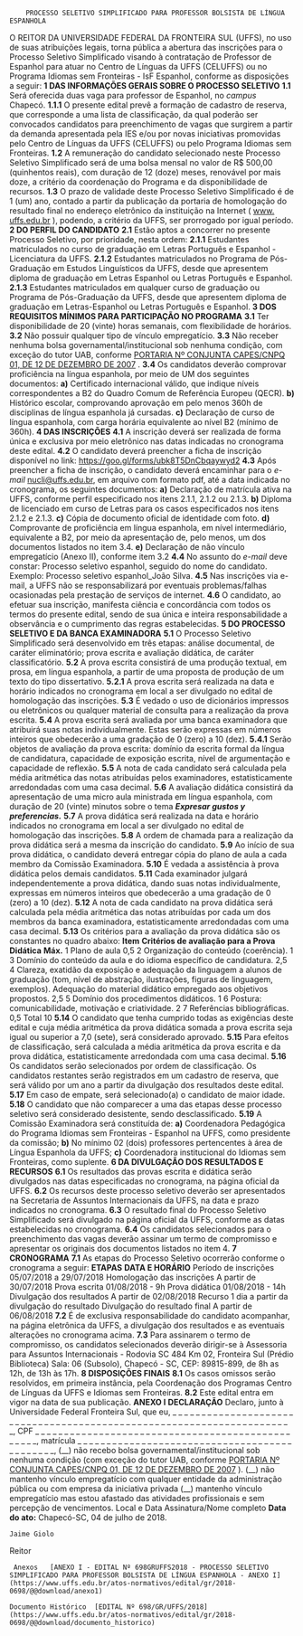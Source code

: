         PROCESSO SELETIVO SIMPLIFICADO PARA PROFESSOR BOLSISTA DE LÍNGUA ESPANHOLA  

 O REITOR DA UNIVERSIDADE FEDERAL DA FRONTEIRA SUL (UFFS), no uso de suas atribuições legais, torna pública a abertura das inscrições para o Processo Seletivo Simplificado visando à contratação de Professor de Espanhol para atuar no Centro de Línguas da UFFS (CELUFFS) ou no Programa Idiomas sem Fronteiras - IsF Espanhol, conforme as disposições a seguir:  **1 DAS INFORMAÇÕES GERAIS SOBRE O PROCESSO SELETIVO**  **1.1** Será oferecida duas vaga para professor de Espanhol, no *campus* Chapecó. **1.1.1** O presente edital prevê a formação de cadastro de reserva, que corresponde a uma lista de classificação, da qual poderão ser convocados candidatos para preenchimento de vagas que surgirem a partir da demanda apresentada pela IES e/ou por novas iniciativas promovidas pelo Centro de Línguas da UFFS (CELUFFS) ou pelo Programa Idiomas sem Fronteiras. **1.2** A remuneração do candidato selecionado neste Processo Seletivo Simplificado será de uma bolsa mensal no valor de R$ 500,00 (quinhentos reais), com duração de 12 (doze) meses, renovável por mais doze, a critério da coordenação do Programa e da disponibilidade de recursos. **1.3** O prazo de validade deste Processo Seletivo Simplificado é de 1 (um) ano, contado a partir da publicação da portaria de homologação do resultado final no endereço eletrônico da instituição na Internet ( [www.](http://www.uffs.edu.br/)  [uffs.edu.br](http://www.uffs.edu.br/)  ), podendo, a critério da UFFS, ser prorrogado por igual período.  **2 DO PERFIL DO CANDIDATO**  **2.1** Estão aptos a concorrer no presente Processo Seletivo, por prioridade, nesta ordem: **2.1.1** Estudantes matriculados no curso de graduação em Letras Português e Espanhol - Licenciatura da UFFS. **2.1.2** Estudantes matriculados no Programa de Pós-Graduação em Estudos Linguísticos da UFFS, desde que apresentem diploma de graduação em Letras Espanhol ou Letras Português e Espanhol. **2.1.3** Estudantes matriculados em qualquer curso de graduação ou Programa de Pós-Graduação da UFFS, desde que apresentem diploma de graduação em Letras-Espanhol ou Letras Português e Espanhol.  **3 DOS REQUISITOS MÍNIMOS PARA PARTICIPAÇÃO NO PROGRAMA**  **3.1** Ter disponibilidade de 20 (vinte) horas semanais, com flexibilidade de horários. **3.2** Não possuir qualquer tipo de vínculo empregatício. **3.3** Não receber nenhuma bolsa governamental/institucional sob nenhuma condição, com exceção do tutor UAB, conforme [PORTARIA Nº CONJUNTA CAPES/CNPQ 01, DE 12 DE DEZEMBRO DE 2007](http://www.cnpq.br/web/guest/view/-/journal_content/56_INSTANCE_0oED/10157/24106)  . **3.4** Os candidatos deverão comprovar proficiência na língua espanhola, por meio de UM dos seguintes documentos: **a)** Certificado internacional válido, que indique níveis correspondentes a B2 do Quadro Comum de Referência Europeu (QECR). **b)** Histórico escolar, comprovando aprovação em pelo menos 360h de disciplinas de língua espanhola já cursadas. **c)** Declaração de curso de língua espanhola, com carga horária equivalente ao nível B2 (mínimo de 360h).  **4 DAS INSCRIÇÕES**  **4.1** A inscrição deverá ser realizada de forma única e exclusiva por meio eletrônico nas datas indicadas no cronograma deste edital. **4.2** O candidato deverá preencher a ficha de inscrição disponível no link: https://goo.gl/forms/ubk8T5DnCbqaywyd2 **4.3** Após preencher a ficha de inscrição, o candidato deverá encaminhar para o *e-mail* nucli@uffs.edu.br, em arquivo com formato pdf, até a data indicada no cronograma, os seguintes documentos: **a)** Declaração de matrícula ativa na UFFS, conforme perfil especificado nos itens 2.1.1, 2.1.2 ou 2.1.3. **b)** Diploma de licenciado em curso de Letras para os casos especificados nos itens 2.1.2 e 2.1.3. **c)** Cópia de documento oficial de identidade com foto. **d)** Comprovante de proficiência em língua espanhola, em nível intermediário, equivalente a B2, por meio da apresentação de, pelo menos, um dos documentos listados no item 3.4. **e)** Declaração de não vínculo empregatício (Anexo II), conforme item 3.2 **4.4** No assunto do *e-mail* deve constar: Processo seletivo espanhol, seguido do nome do candidato. Exemplo: Processo seletivo espanhol\_João Silva. **4.5** Nas inscrições via e-mail, a UFFS não se responsabilizará por eventuais problemas/falhas ocasionadas pela prestação de serviços de internet. **4.6** O candidato, ao efetuar sua inscrição, manifesta ciência e concordância com todos os termos do presente edital, sendo de sua única e inteira responsabilidade a observância e o cumprimento das regras estabelecidas.  **5 DO PROCESSO SELETIVO E DA BANCA EXAMINADORA**  **5.1** O Processo Seletivo Simplificado será desenvolvido em três etapas: análise documental, de caráter eliminatório; prova escrita e avaliação didática, de caráter classificatório. **5.2** A prova escrita consistirá de uma produção textual, em prosa, em língua espanhola, a partir de uma proposta de produção de um texto do tipo dissertativo. **5.2.1** A prova escrita será realizada na data e horário indicados no cronograma em local a ser divulgado no edital de homologação das inscrições. **5.3** É vedado o uso de dicionários impressos ou eletrônicos ou qualquer material de consulta para a realização da prova escrita. **5.4** A prova escrita será avaliada por uma banca examinadora que atribuirá suas notas individualmente. Estas serão expressas em números inteiros que obedecerão a uma gradação de 0 (zero) a 10 (dez). **5.4.1** Serão objetos de avaliação da prova escrita: domínio da escrita formal da língua de candidatura, capacidade de exposição escrita, nível de argumentação e capacidade de reflexão. **5.5** A nota de cada candidato será calculada pela média aritmética das notas atribuídas pelos examinadores, estatisticamente arredondadas com uma casa decimal. **5.6** A avaliação didática consistirá da apresentação de uma micro aula ministrada em língua espanhola, com duração de 20 (vinte) minutos sobre o tema  ***Expresar gustos y preferencias.***  **5.7** A prova didática será realizada na data e horário indicados no cronograma em local a ser divulgado no edital de homologação das inscrições. **5.8** A ordem de chamada para a realização da prova didática será a mesma da inscrição do candidato. **5.9** Ao início de sua prova didática, o candidato deverá entregar cópia do plano de aula a cada membro da Comissão Examinadora. **5.10** É vedada a assistência à prova didática pelos demais candidatos. **5.11** Cada examinador julgará independentemente a prova didática, dando suas notas individualmente, expressas em números inteiros que obedecerão a uma gradação de 0 (zero) a 10 (dez). **5.12** A nota de cada candidato na prova didática será calculada pela média aritmética das notas atribuídas por cada um dos membros da banca examinadora, estatisticamente arredondadas com uma casa decimal. **5.13** Os critérios para a avaliação da prova didática são os constantes no quadro abaixo:     **Item**    **Critérios de avaliação para a Prova Didática**    **Máx.**      1   Plano de aula   0,5     2   Organização do conteúdo (coerência).   1     3   Domínio do conteúdo da aula e do idioma específico de candidatura.   2,5     4   Clareza, exatidão da exposição e adequação da linguagem a alunos de graduação (tom, nível de abstração, ilustrações, figuras de linguagem, exemplos). Adequação do material didático empregado aos objetivos propostos.   2,5     5   Domínio dos procedimentos didáticos.   1     6   Postura: comunicabilidade, motivação e criatividade.   2     7   Referências bibliográficas.   0,5         Total   10     **5.14** O candidato que tenha cumprido todas as exigências deste edital e cuja média aritmética da prova didática somada a prova escrita seja igual ou superior a 7,0 (sete), será considerado aprovado. **5.15** Para efeitos de classificação, será calculada a média aritmética da prova escrita e da prova didática, estatisticamente arredondada com uma casa decimal. **5.16** Os candidatos serão selecionados por ordem de classificação. Os candidatos restantes serão registrados em um cadastro de reserva, que será válido por um ano a partir da divulgação dos resultados deste edital. **5.17** Em caso de empate, será selecionado(a) o candidato de maior idade. **5.18** O candidato que não comparecer a uma das etapas desse processo seletivo será considerado desistente, sendo desclassificado. **5.19** A Comissão Examinadora será constituída de: **a)** Coordenadora Pedagógica do Programa Idiomas sem Fronteiras - Espanhol na UFFS, como presidente da comissão; **b)** No mínimo 02 (dois) professores pertencentes à área de Língua Espanhola da UFFS; **c)** Coordenadora institucional do Idiomas sem Fronteiras, como suplente.  **6 DA DIVULGAÇÃO DOS RESULTADOS E RECURSOS**  **6.1** Os resultados das provas escrita e didática serão divulgados nas datas especificadas no cronograma, na página oficial da UFFS. **6.2** Os recursos deste processo seletivo deverão ser apresentados na Secretaria de Assuntos Internacionais da UFFS, na data e prazo indicados no cronograma. **6.3** O resultado final do Processo Seletivo Simplificado será divulgado na página oficial da UFFS, conforme as datas estabelecidas no cronograma. **6.4** Os candidatos selecionados para o preenchimento das vagas deverão assinar um termo de compromisso e apresentar os originais dos documentos listados no item 4.  **7 CRONOGRAMA**  **7.1** As etapas do Processo Seletivo ocorrerão conforme o cronograma a seguir:     **ETAPAS**    **DATA E HORÁRIO**      Período de inscrições   05/07/2018 a 29/07/2018     Homologação das inscrições   A partir de 30/07/2018     Prova escrita   01/08/2018 - 9h     Prova didática   01/08/2018 - 14h     Divulgação dos resultados   A partir de 02/08/2018     Recurso   1 dia a partir da divulgação do resultado     Divulgação do resultado final   A partir de 06/08/2018     **7.2** É de exclusiva responsabilidade do candidato acompanhar, na página eletrônica da UFFS, a divulgação dos resultados e as eventuais alterações no cronograma acima. **7.3** Para assinarem o termo de compromisso, os candidatos selecionados deverão dirigir-se à Assessoria para Assuntos Internacionais - Rodovia SC 484 Km 02, Fronteira Sul (Prédio Biblioteca) Sala: 06 (Subsolo), Chapecó - SC, CEP: 89815-899, de 8h as 12h, de 13h às 17h.  **8 DISPOSIÇÕES FINAIS**  **8.1** Os casos omissos serão resolvidos, em primeira instância, pela Coordenação dos Programas Centro de Línguas da UFFS e Idiomas sem Fronteiras. **8.2** Este edital entra em vigor na data de sua publicação.   **ANEXO I**   **DECLARAÇÃO**   Declaro, junto à Universidade Federal Fronteira Sul, que eu, \_ \_ \_ \_ \_ \_ \_ \_ \_ \_ \_ \_ \_ \_ \_ \_ \_ \_ \_  \_ \_ \_ \_ \_ \_ \_ \_ \_ \_ \_ \_ \_ \_ \_ \_ \_ \_ \_ \_ \_ \_ \_ \_ \_ \_ \_ \_ \_ \_ \_ \_ \_ \_ \_ \_ \_ \_ \_ \_ \_ \_ \_ \_ \_ \_ \_ \_ \_ \_ \_, CPF \_ \_ \_ \_ \_ \_ \_ \_ \_ \_ \_ \_ \_ \_ \_ \_ \_ \_ \_ \_ \_ \_ \_ \_ \_ \_ \_ \_ \_ \_ \_ \_ \_ \_ \_ \_ \_ \_ \_ \_ \_ \_ \_ \_ \_ \_ \_ \_ \_, matrícula \_ \_ \_ \_ \_ \_ \_ \_ \_ \_ \_ \_ \_ \_ \_ \_ \_ \_ \_ \_ \_ \_ \_ \_ \_ \_ \_ \_ \_ \_ \_ \_ \_ \_ \_ \_ \_ \_ \_ \_ \_ \_ \_ \_ \_, (\_\_) não recebo bolsa governamental/institucional sob nenhuma condição (com exceção do tutor UAB, conforme [PORTARIA Nº CONJUNTA CAPES/CNPQ 01, DE 12 DE DEZEMBRO DE 2007](http://www.cnpq.br/web/guest/view/-/journal_content/56_INSTANCE_0oED/10157/24106)  ). (\_\_) não mantenho vínculo empregatício com qualquer entidade da administração pública ou com empresa da iniciativa privada (\_\_) mantenho vínculo empregatício mas estou afastado das atividades profissionais e sem percepção de vencimentos.   Local e Data   Assinatura/Nome completo    **Data do ato:** Chapecó-SC, 04 de julho de 2018.   
 

    Jaime Giolo   
 Reitor 

     Anexos   [ANEXO I - EDITAL Nº 698GRUFFS2018 - PROCESSO SELETIVO SIMPLIFICADO PARA PROFESSOR BOLSISTA DE LÍNGUA ESPANHOLA - ANEXO I](https://www.uffs.edu.br/atos-normativos/edital/gr/2018-0698/@@download/anexo1)  

    Documento Histórico  [EDITAL Nº 698/GR/UFFS/2018](https://www.uffs.edu.br/atos-normativos/edital/gr/2018-0698/@@download/documento_historico)     
      